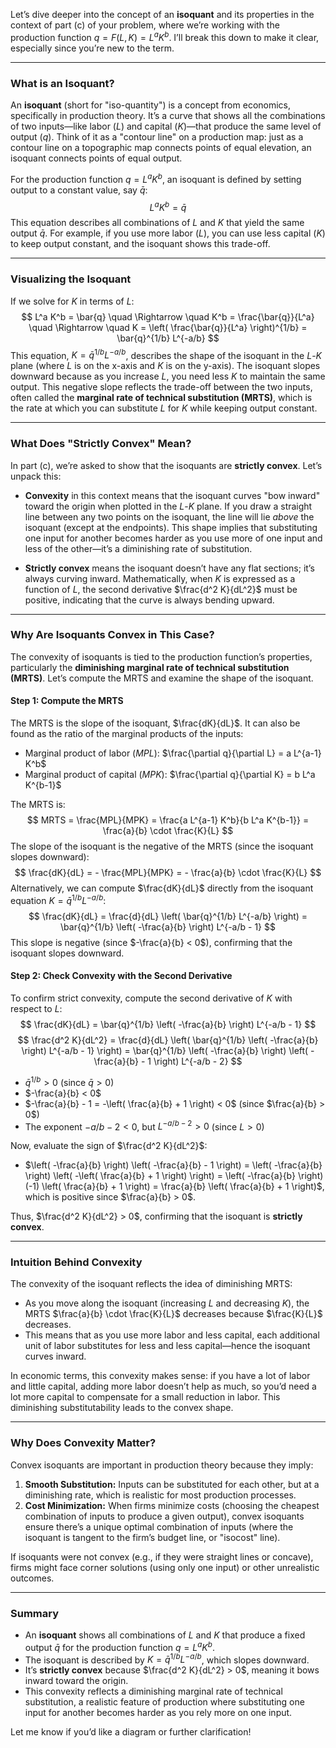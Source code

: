 Let’s dive deeper into the concept of an **isoquant** and its properties in the context of part (c) of your problem, where we’re working with the production function $q = F(L, K) = L^a K^b$. I’ll break this down to make it clear, especially since you’re new to the term.

---

### What is an Isoquant?

An **isoquant** (short for "iso-quantity") is a concept from economics, specifically in production theory. It’s a curve that shows all the combinations of two inputs—like labor ($L$) and capital ($K$)—that produce the same level of output ($q$). Think of it as a "contour line" on a production map: just as a contour line on a topographic map connects points of equal elevation, an isoquant connects points of equal output.

For the production function $q = L^a K^b$, an isoquant is defined by setting output to a constant value, say $\bar{q}$:
$$
L^a K^b = \bar{q}
$$
This equation describes all combinations of $L$ and $K$ that yield the same output $\bar{q}$. For example, if you use more labor ($L$), you can use less capital ($K$) to keep output constant, and the isoquant shows this trade-off.

---

### Visualizing the Isoquant

If we solve for $K$ in terms of $L$:
$$
L^a K^b = \bar{q} \quad \Rightarrow \quad K^b = \frac{\bar{q}}{L^a} \quad \Rightarrow \quad K = \left( \frac{\bar{q}}{L^a} \right)^{1/b} = \bar{q}^{1/b} L^{-a/b}
$$
This equation, $K = \bar{q}^{1/b} L^{-a/b}$, describes the shape of the isoquant in the $L$-$K$ plane (where $L$ is on the x-axis and $K$ is on the y-axis). The isoquant slopes downward because as you increase $L$, you need less $K$ to maintain the same output. This negative slope reflects the trade-off between the two inputs, often called the **marginal rate of technical substitution (MRTS)**, which is the rate at which you can substitute $L$ for $K$ while keeping output constant.

---

### What Does "Strictly Convex" Mean?

In part (c), we’re asked to show that the isoquants are **strictly convex**. Let’s unpack this:

- **Convexity** in this context means that the isoquant curves "bow inward" toward the origin when plotted in the $L$-$K$ plane. If you draw a straight line between any two points on the isoquant, the line will lie *above* the isoquant (except at the endpoints). This shape implies that substituting one input for another becomes harder as you use more of one input and less of the other—it’s a diminishing rate of substitution.
  
- **Strictly convex** means the isoquant doesn’t have any flat sections; it’s always curving inward. Mathematically, when $K$ is expressed as a function of $L$, the second derivative $\frac{d^2 K}{dL^2}$ must be positive, indicating that the curve is always bending upward.

---

### Why Are Isoquants Convex in This Case?

The convexity of isoquants is tied to the production function’s properties, particularly the **diminishing marginal rate of technical substitution (MRTS)**. Let’s compute the MRTS and examine the shape of the isoquant.

#### Step 1: Compute the MRTS
The MRTS is the slope of the isoquant, $\frac{dK}{dL}$. It can also be found as the ratio of the marginal products of the inputs:
- Marginal product of labor ($MPL$): $\frac{\partial q}{\partial L} = a L^{a-1} K^b$
- Marginal product of capital ($MPK$): $\frac{\partial q}{\partial K} = b L^a K^{b-1}$

The MRTS is:
$$
MRTS = \frac{MPL}{MPK} = \frac{a L^{a-1} K^b}{b L^a K^{b-1}} = \frac{a}{b} \cdot \frac{K}{L}
$$
The slope of the isoquant is the negative of the MRTS (since the isoquant slopes downward):
$$
\frac{dK}{dL} = - \frac{MPL}{MPK} = - \frac{a}{b} \cdot \frac{K}{L}
$$
Alternatively, we can compute $\frac{dK}{dL}$ directly from the isoquant equation $K = \bar{q}^{1/b} L^{-a/b}$:
$$
\frac{dK}{dL} = \frac{d}{dL} \left( \bar{q}^{1/b} L^{-a/b} \right) = \bar{q}^{1/b} \left( -\frac{a}{b} \right) L^{-a/b - 1}
$$
This slope is negative (since $-\frac{a}{b} < 0$), confirming that the isoquant slopes downward.

#### Step 2: Check Convexity with the Second Derivative
To confirm strict convexity, compute the second derivative of $K$ with respect to $L$:
$$
\frac{dK}{dL} = \bar{q}^{1/b} \left( -\frac{a}{b} \right) L^{-a/b - 1}
$$
$$
\frac{d^2 K}{dL^2} = \frac{d}{dL} \left( \bar{q}^{1/b} \left( -\frac{a}{b} \right) L^{-a/b - 1} \right) = \bar{q}^{1/b} \left( -\frac{a}{b} \right) \left( -\frac{a}{b} - 1 \right) L^{-a/b - 2}
$$
- $\bar{q}^{1/b} > 0$ (since $\bar{q} > 0$)
- $-\frac{a}{b} < 0$
- $-\frac{a}{b} - 1 = -\left( \frac{a}{b} + 1 \right) < 0$ (since $\frac{a}{b} > 0$)
- The exponent $-a/b - 2 < 0$, but $L^{-a/b - 2} > 0$ (since $L > 0$)

Now, evaluate the sign of $\frac{d^2 K}{dL^2}$:
- $\left( -\frac{a}{b} \right) \left( -\frac{a}{b} - 1 \right) = \left( -\frac{a}{b} \right) \left( -\left( \frac{a}{b} + 1 \right) \right) = \left( -\frac{a}{b} \right) (-1) \left( \frac{a}{b} + 1 \right) = \frac{a}{b} \left( \frac{a}{b} + 1 \right)$, which is positive since $\frac{a}{b} > 0$.

Thus, $\frac{d^2 K}{dL^2} > 0$, confirming that the isoquant is **strictly convex**.

---

### Intuition Behind Convexity

The convexity of the isoquant reflects the idea of diminishing MRTS:
- As you move along the isoquant (increasing $L$ and decreasing $K$), the MRTS $\frac{a}{b} \cdot \frac{K}{L}$ decreases because $\frac{K}{L}$ decreases.
- This means that as you use more labor and less capital, each additional unit of labor substitutes for less and less capital—hence the isoquant curves inward.

In economic terms, this convexity makes sense: if you have a lot of labor and little capital, adding more labor doesn’t help as much, so you’d need a lot more capital to compensate for a small reduction in labor. This diminishing substitutability leads to the convex shape.

---

### Why Does Convexity Matter?

Convex isoquants are important in production theory because they imply:
1. **Smooth Substitution:** Inputs can be substituted for each other, but at a diminishing rate, which is realistic for most production processes.
2. **Cost Minimization:** When firms minimize costs (choosing the cheapest combination of inputs to produce a given output), convex isoquants ensure there’s a unique optimal combination of inputs (where the isoquant is tangent to the firm’s budget line, or "isocost" line).

If isoquants were not convex (e.g., if they were straight lines or concave), firms might face corner solutions (using only one input) or other unrealistic outcomes.

---

### Summary

- An **isoquant** shows all combinations of $L$ and $K$ that produce a fixed output $\bar{q}$ for the production function $q = L^a K^b$.
- The isoquant is described by $K = \bar{q}^{1/b} L^{-a/b}$, which slopes downward.
- It’s **strictly convex** because $\frac{d^2 K}{dL^2} > 0$, meaning it bows inward toward the origin.
- This convexity reflects a diminishing marginal rate of technical substitution, a realistic feature of production where substituting one input for another becomes harder as you rely more on one input.

Let me know if you’d like a diagram or further clarification!
